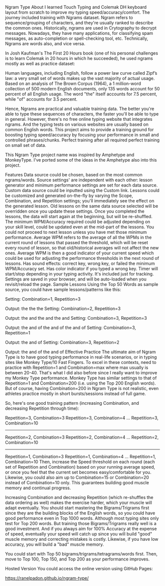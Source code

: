 Ngram Type
About
I learned Touch Typing and Colemak DH keyboard layout from scratch to improve my typing speed/accuracy/comfort. The journey included training with Ngrams dataset. Ngram refers to sequence/grouping of characters, and they're usually ranked to describe the common ones. Historically, ngrams are used in Crytography to decrypt messages. Nowadays, they have many applications, for classifying spam messages, as auto-completion or spell-checking tool, etc. Technically, Ngrams are words also, and vice versa.

In Josh Kaufman's The First 20 Hours book (one of his personal challenges is to learn Colemak in 20 hours in which he succeeded), he used ngrams mostly as well as practice dataset:

Human languages, including English, follow a power law curve called Zipf’s law: a very small set of words makes up the vast majority of actual usage. Based on an analysis of The Brown Corpus (1964), a 1 million-word collection of 500 modern English documents, only 135 words account for 50 percent of all English usage. The word "the" itself accounts for 7.5 percent, while "of" accounts for 3.5 percent.

Hence, Ngrams are practical and valuable training data. The better you're able to type these sequences of characters, the faster you'll be able to type in general. However, there's no free online typing website that integrates ngrams. And the typing tests on various websites are usually based on common English words. This project aims to provide a training ground for boosting typing speed/accuracy by focusing your performance in small and controlled phrases/chunks. Perfect training after all required perfect training on small set of data.

This Ngram Type project name was inspired by Amphetype and MonkeyType. I've ported some of the ideas in the Amphetype also into this project.

Features
Data source could be chosen, based on the most common ngrams/words. Source settings' are independent with each other: lesson generator and minimum performance settings are set for each data source.
Custom data source could be inputted using the Custom link.
Lessons could be customized and generated on-the-fly by varying the Scope, Combination, and Repetition settings; you'll immediately see the effect on the generated lesson. Old lessons on the same data source selected will be overridden once you update these settings. Once you completed the lessons, the data will start again at the beginning, but will be re-shuffled.
The minimum WPM/Accuracy required could be adjusted depending on your skill level, could be updated even at the mid-part of the lessons. You could not proceed to next lesson unless you have met those minimum performance. Average WPM refers to the average of all the WPMs in the current round of lessons that passed the threshold, which will be reset every round of lesson, so that old/historical averages will not affect the new ones. Average WPM is then a good indicator of your current speed which could be used for adjusting the performance thresholds in the next round of lessons.
Has sound effects: correct key, wrong key, or failed the minimum WPM/Accuracy set.
Has color indicator if you typed a wrong key.
Timer will start/stop depending in your typing activity. It's included just for tracking.
Settings are saved in your browser, and will be auto-loaded when you revisit/reload the page.
Sample Lessons
Using the Top 50 Words as sample source, you could have sample lessons/patterns like this:

Setting: Combination=1, Repetition=3

Output: the the the
Setting: Combination=2, Repetition=3

Output: the and the and the and
Setting: Combination=3, Repetition=3

Output: the and of the and of the and of
Setting: Combination=3, Repetition=1

Output: the and of
Setting: Combination=3, Repetition=2

Output: the and of the and of
Effective Practice
The ultimate aim of Ngram Type is to have good typing performance in real-life scenarios, or in typing sites like Monkey Type/10 Fast Fingers. To excel in these contexts, need to practice with Repetition=1 and Combination=max where max usually is between 20-40. That's what I did also before since I really want to improve my Monkey Type performance. Monkey Type has similar settings to that of Repetition=1 and Combination=200 (i.e. using the Top 200 English words). But of course, having Combination=200 in Ngram Type is not realistic, even athletes practice mostly in short bursts/sessions instead of full game.

So, here's one good training pattern (increasing Combination, and decreasing Repetition through time):

Repetition=3, Combination=3
Repetition=3, Combination=4
...
Repetition=3, Combination=10

---

Repetition=2, Combination=3
Repetition=2, Combination=4
...
Repetition=2, Combination=10

---

Repetition=1, Combination=3
Repetition=1, Combination=4
...
Repetition=1, Combination=10
Then, increase the Speed threshold on each round (each set of Repetition and Combination) based on your running average speed, or once you feel that the current set becomes easy/comfortable for you. Likewise, you could also aim up to Combination=15 or Combination=20 instead of Combination=10 only. This guarantees building good muscle memory and continual progress.

Increasing Combination and decreasing Repetition (which re-shuffles the data ordering as well) makes the exercise harder, which your muscle will adapt eventually. You should start mastering the Bigrams/Trigrams first since they are the building blocks of the English words, so you could have good performance even in Top 1000 words. Although most typing sites only test for Top 200 words. But training those Bigrams/Trigrams really well is a good investment. And if you always aim for 100% Accuracy at the expense of speed, eventually your speed will catch up since you will build "good" muscle memory and correcting mistakes is costly. Likewise, if you have low accuracy, you will build a "bad" muscle memory.

You could start with Top 50 bigrams/trigrams/tetragrams/words first. Then, move to Top 100, Top 150, and Top 200 as your performance improves.

Hosted Version
You could access the online version using GitHub Pages:

https://ranelpadon.github.io/ngram-type/
